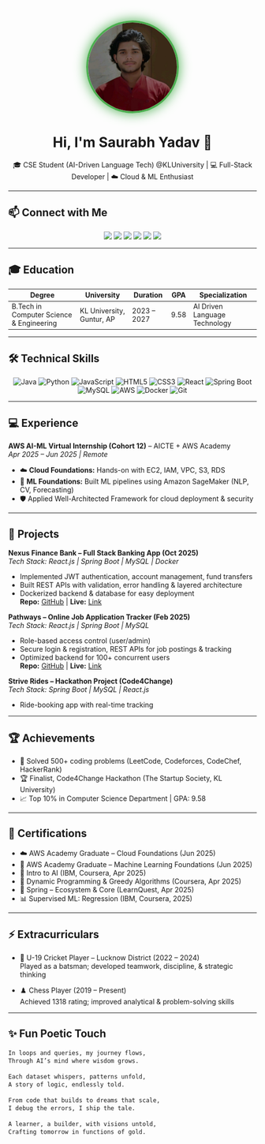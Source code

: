 <p align="center">
  <img src="Profile.jpg" alt="Saurabh Yadav" width="180" height="180" style="border-radius:50%; border:4px solid #4CAF50; box-shadow: 0px 0px 25px #4CAF50;">
</p>

<h1 align="center">Hi, I'm Saurabh Yadav 👋</h1>

<p align="center">
🎓 CSE Student (AI-Driven Language Tech) @KLUniversity | 💻 Full-Stack Developer | ☁️ Cloud & ML Enthusiast
</p>

---

## 📫 Connect with Me

<p align="center">
<a href="mailto:saurabhklu.ai@gmail.com"><img src="https://img.shields.io/badge/Email-saurabhklu.ai@gmail.com-blue?style=for-the-badge&logo=gmail"></a>
<a href="https://www.linkedin.com/in/wraithklu"><img src="https://img.shields.io/badge/LinkedIn-wraithklu-blue?style=for-the-badge&logo=linkedin"></a>
<a href="https://github.com/wraith-klu"><img src="https://img.shields.io/badge/GitHub-wraith-klu-black?style=for-the-badge&logo=github"></a>
<a href="https://wraithklu.vercel.app/"><img src="https://img.shields.io/badge/Portfolio-Visit-brightgreen?style=for-the-badge&logo=vercel"></a>
<a href="https://leetcode.com/u/wraith_sky/"><img src="https://img.shields.io/badge/LeetCode-wraith_sky-orange?style=for-the-badge&logo=leetcode"></a>
<a href="https://codeforces.com/profile/wraithklu"><img src="https://img.shields.io/badge/Codeforces-wraithklu-blue?style=for-the-badge&logo=codeforces"></a>
</p>

---

## 🎓 Education

| Degree | University | Duration | GPA | Specialization |
|--------|------------|----------|-----|----------------|
| B.Tech in Computer Science & Engineering | KL University, Guntur, AP | 2023 – 2027 | 9.58 | AI Driven Language Technology |

---

## 🛠️ Technical Skills

<p align="center">
  <img src="https://cdn.jsdelivr.net/gh/devicons/devicon/icons/java/java-original.svg" width="60" height="60" alt="Java" />
  <img src="https://cdn.jsdelivr.net/gh/devicons/devicon/icons/python/python-original.svg" width="60" height="60" alt="Python" />
  <img src="https://cdn.jsdelivr.net/gh/devicons/devicon/icons/javascript/javascript-original.svg" width="60" height="60" alt="JavaScript" />
  <img src="https://cdn.jsdelivr.net/gh/devicons/devicon/icons/html5/html5-original.svg" width="60" height="60" alt="HTML5" />
  <img src="https://cdn.jsdelivr.net/gh/devicons/devicon/icons/css3/css3-original.svg" width="60" height="60" alt="CSS3" />
  <img src="https://cdn.jsdelivr.net/gh/devicons/devicon/icons/react/react-original.svg" width="60" height="60" alt="React" />
  <img src="https://cdn.jsdelivr.net/gh/devicons/devicon/icons/spring/spring-original.svg" width="60" height="60" alt="Spring Boot" />
  <img src="https://cdn.jsdelivr.net/gh/devicons/devicon/icons/mysql/mysql-original.svg" width="60" height="60" alt="MySQL" />
  <img src="https://cdn.jsdelivr.net/gh/devicons/devicon/icons/aws/aws-original.svg" width="60" height="60" alt="AWS" />
  <img src="https://cdn.jsdelivr.net/gh/devicons/devicon/icons/docker/docker-original.svg" width="60" height="60" alt="Docker" />
  <img src="https://cdn.jsdelivr.net/gh/devicons/devicon/icons/git/git-original.svg" width="60" height="60" alt="Git" />
</p>

---

## 💻 Experience

**AWS AI-ML Virtual Internship (Cohort 12)** – AICTE + AWS Academy  
*Apr 2025 – Jun 2025 | Remote*

- ☁️ **Cloud Foundations:** Hands-on with EC2, IAM, VPC, S3, RDS  
- 🤖 **ML Foundations:** Built ML pipelines using Amazon SageMaker (NLP, CV, Forecasting)  
- 🛡️ Applied Well-Architected Framework for cloud deployment & security  

---

## 🚀 Projects

**Nexus Finance Bank – Full Stack Banking App (Oct 2025)**  
*Tech Stack: React.js | Spring Boot | MySQL | Docker*  

- Implemented JWT authentication, account management, fund transfers  
- Built REST APIs with validation, error handling & layered architecture  
- Dockerized backend & database for easy deployment  
**Repo:** [GitHub](https://github.com/wraith-klu/NexusFinanceBank1.git) | **Live:** [Link](https://nexus-finance-bank-frontend-ex4r.vercel.app/)

**Pathways – Online Job Application Tracker (Feb 2025)**  
*Tech Stack: React.js | Spring Boot | MySQL*  

- Role-based access control (user/admin)  
- Secure login & registration, REST APIs for job postings & tracking  
- Optimized backend for 100+ concurrent users  
**Repo:** [GitHub](https://github.com/wraith-klu/Pathway.git) | **Live:** [Link](https://pathways-jobsearchengine.vercel.app/)

**Strive Rides – Hackathon Project (Code4Change)**  
*Tech Stack: Spring Boot | MySQL | React.js*  

- Ride-booking app with real-time tracking  

---

## 🏆 Achievements

- 🥇 Solved 500+ coding problems (LeetCode, Codeforces, CodeChef, HackerRank)  
- 🏆 Finalist, Code4Change Hackathon (The Startup Society, KL University)  
- 📈 Top 10% in Computer Science Department | GPA: 9.58  

---

## 📜 Certifications

- ☁️ AWS Academy Graduate – Cloud Foundations (Jun 2025)  
- 🤖 AWS Academy Graduate – Machine Learning Foundations (Jun 2025)  
- 📘 Intro to AI (IBM, Coursera, Apr 2025)  
- 🧮 Dynamic Programming & Greedy Algorithms (Coursera, Apr 2025)  
- 🌱 Spring – Ecosystem & Core (LearnQuest, Apr 2025)  
- 📊 Supervised ML: Regression (IBM, Coursera, 2025)  

---

## ⚡ Extracurriculars

- 🏏 U-19 Cricket Player – Lucknow District (2022 – 2024)  
  Played as a batsman; developed teamwork, discipline, & strategic thinking  

- ♟️ Chess Player (2019 – Present)  
  Achieved 1318 rating; improved analytical & problem-solving skills  

---

## ✨ Fun Poetic Touch

```text
In loops and queries, my journey flows,
Through AI’s mind where wisdom grows.

Each dataset whispers, patterns unfold,
A story of logic, endlessly told.

From code that builds to dreams that scale,
I debug the errors, I ship the tale.

A learner, a builder, with visions untold,
Crafting tomorrow in functions of gold.
